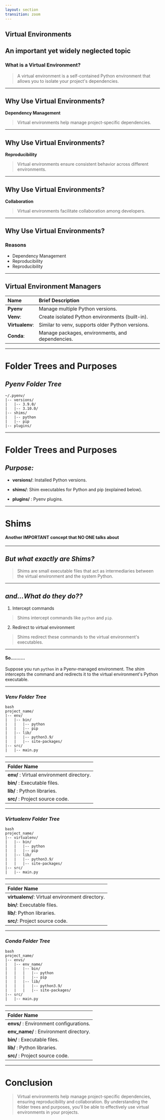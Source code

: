 ```yaml
---
layout: section
transition: zoom
---
```


## Virtual Environments

An important yet widely neglected topic
---

### What is a Virtual Environment?
> A virtual environment is a self-contained Python environment that allows you to isolate your project's dependencies.
---

## Why Use Virtual Environments?
**Dependency Management**
> Virtual environments help manage project-specific dependencies.
---

## Why Use Virtual Environments?
**Reproducibility** 
> Virtual environments ensure consistent behavior across different environments.
---

## Why Use Virtual Environments?

**Collaboration** 
> Virtual environments facilitate collaboration among developers.

---

## Why Use Virtual Environments?
### Reasons 

- Dependency Management
- Reproducibility
- Reproducibility 
---

## Virtual Environment Managers
| Name | Brief Description |
| :-------  | :------ |
|**Pyenv**  |Manage multiple Python versions.|
|**Venv**: |Create isolated Python environments (built-in).|
|**Virtualenv**: |Similar to venv, supports older Python versions.|
|**Conda**: |Manage packages, environments, and dependencies.|


---

# Folder Trees and Purposes
## *Pyenv Folder Tree*

```shell
~/.pyenv/
|-- versions/
|   |-- 3.9.0/
|   |-- 3.10.0/
|-- shims/
|   |-- python
|   |-- pip
|-- plugins/
```
---

# Folder Trees and Purposes
## *Purpose:*

- **versions/**: Installed Python versions.

- **shims/**: Shim executables for Python and pip (explained below).

- **plugins/** : Pyenv plugins.

---
# Shims
#### Another IMPORTANT concept that NO ONE talks about
---
<!-- # Shims -->

## *But what exactly are Shims?*

> Shims are small executable files that act as intermediaries between the virtual environment and the system Python.
---

## *and...What do they do??*


 1. Intercept commands
>    Shims intercept commands like `python` and `pip`.

 2. Redirect to virtual environment
>    Shims redirect these commands to the virtual environment's executables.

---

#### So..........

Suppose you run `python` in a Pyenv-managed environment. The shim intercepts the command and redirects it to the virtual environment's Python executable.

---

### *Venv Folder Tree*

```
bash
project_name/
|-- env/
|   |-- bin/
|   |   |-- python
|   |   |-- pip
|   |-- lib/
|   |   |-- python3.9/
|   |   |-- site-packages/
|-- src/
|   |-- main.py
```
---

|Folder Name |
|:---------- |
|**env/**   : Virtual environment directory.
|**bin/**   : Executable files.
|**lib/**   : Python libraries.
|**src/**   : Project source code.

---

### *Virtualenv Folder Tree*
```
bash
project_name/
|-- virtualenv/
|   |-- bin/
|   |   |-- python
|   |   |-- pip
|   |-- lib/
|   |   |-- python3.9/
|   |   |-- site-packages/
|-- src/
|   |-- main.py
```
---

|Folder Name |
|:---------- |
|**virtualenv/**: Virtual environment directory.|
|**bin/**: Executable files.|
|**lib/**: Python libraries.|
|**src/**: Project source code.|
---

### *Conda Folder Tree*
```
bash
project_name/
|-- envs/
|   |-- env_name/
|   |   |-- bin/
|   |   |   |-- python
|   |   |   |-- pip
|   |   |-- lib/
|   |   |   |-- python3.9/
|   |   |   |-- site-packages/
|-- src/
|   |-- main.py
```
---

|Folder Name |
|:---------- |
|**envs/**      : Environment configurations.|
|**env_name/**  : Environment directory.|
|**bin/**       : Executable files.|
|**lib/**       : Python libraries.|
|**src/**       : Project source code.|

---

# Conclusion

> Virtual environments help manage project-specific dependencies, ensuring reproducibility and collaboration. By understanding the folder trees and purposes, you'll be able to effectively use virtual environments in your projects.

